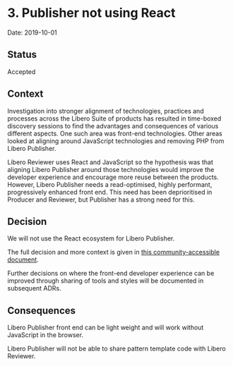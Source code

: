 # 3. Publisher not using React

Date: 2019-10-01

## Status

Accepted

## Context
Investigation into stronger alignment of technologies, practices and processes across the Libero Suite of products has resulted in time-boxed discovery sessions to find the advantages and consequences of various different aspects.
One such area was front-end technologies. Other areas looked at aligning around JavaScript technologies and removing PHP from Libero Publisher.

Libero Reviewer uses React and JavaScript so the hypothesis was that aligning Libero Publisher around those technologies would improve the developer experience and encourage more reuse between the products. However, Libero Publisher needs a read-optimised, highly performant, progressively enhanced front end. This need has been deprioritised in Producer and Reviewer, but Publisher has a strong need for this.

## Decision
We will not use the React ecosystem for Libero Publisher.

The full decision and more context is given in [this community-accessible document](https://docs.google.com/document/d/1FkdvBjSb1BH1fhgujtppunvL_NX5U3xVuxv7L0fV010/edit#heading=h.oip2sudw7pju).

Further decisions on where the front-end developer experience can be improved through sharing of tools and styles will be documented in subsequent ADRs.

## Consequences
Libero Publisher front end can be light weight and will work without JavaScript in the browser.

Libero Publisher will not be able to share pattern template code with Libero Reviewer.


